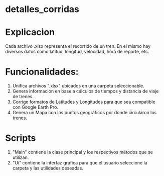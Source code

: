 # detalles_corridas

# Explicacion
Cada archivo .xlsx representa el recorrido de un tren. En el mismo hay diversos datos como latitud, longitud, velocidad, hora de reporte, etc.

# Funcionalidades:
1) Unifica archivos ".xlsx" ubicados en una carpeta seleccionable.
2) Genera información en base a cálculos de tiempos y distancia de viaje de trenes.
3) Corrige formatos de Latitudes y Longitudes para que sea compatible con Google Earth Pro.
4) Genera un Mapa con los puntos geográficos por donde circularon los trenes.

# Scripts
1) "Main" contiene la clase principal y los respectivos métodos que se utilizan.
2) "Ui" contiene la interfaz gráfica para que el usuario seleccione la carpeta y las utilidades deseadas.


